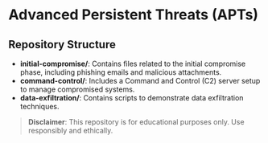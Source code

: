 # Advanced Persistent Threats (APTs)

## Repository Structure

- **initial-compromise/**: Contains files related to the initial compromise phase, including phishing emails and malicious attachments.
- **command-control/**: Includes a Command and Control (C2) server setup to manage compromised systems.
- **data-exfiltration/**: Contains scripts to demonstrate data exfiltration techniques.

> **Disclaimer**: This repository is for educational purposes only. Use responsibly and ethically.
